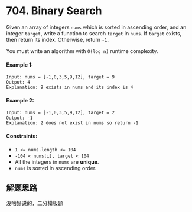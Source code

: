# 704. Binary Search

Given an array of integers `nums` which is sorted in ascending order, and an integer `target`, write a function to search `target` in `nums`. If `target` exists, then return its index. Otherwise, return `-1`.

You must write an algorithm with `O(log n)` runtime complexity.

#### Example 1:

```
Input: nums = [-1,0,3,5,9,12], target = 9
Output: 4
Explanation: 9 exists in nums and its index is 4
```

#### Example 2:

```
Input: nums = [-1,0,3,5,9,12], target = 2
Output: -1
Explanation: 2 does not exist in nums so return -1
``` 

#### Constraints:

+ `1 <= nums.length <= 104`
+ `-104 < nums[i], target < 104`
+ All the integers in `nums` are **unique**.
+ `nums` is sorted in ascending order.

## 解题思路

没啥好说的，二分模板题
